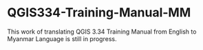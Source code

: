 # QGIS334-Training-Manual-MM

This work of translating QGIS 3.34 Training Manual from English to Myanmar Language is still in progress.

